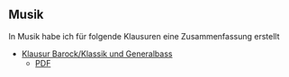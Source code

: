 ## Musik

In Musik habe ich für folgende Klausuren eine Zusammenfassung erstellt

* [Klausur Barock/Klassik und Generalbass](./kl-1/index.md)
	* [PDF](https://github.com/adamane/schule-zusammenfassungen/raw/main/musik/kl-1/Klausur1.pdf)
